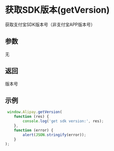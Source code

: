 # 获取SDK版本(getVersion)

获取支付宝SDK版本号（非支付宝APP版本号）



## 参数

无



## 返回

版本号



## 示例

```javascript
 window.Alipay.getVersion(
    function (res) {
        console.log('get sdk version:', res);
    },
    function (error) {
        alert(JSON.stringify(error));
    }
);
```